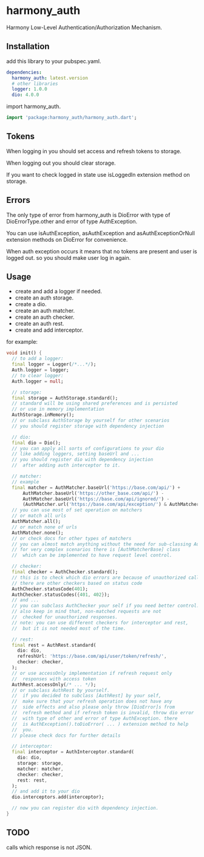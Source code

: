 # harmony_auth

Harmony Low-Level Authentication/Authorization Mechanism.

## Installation

add this library to your pubspec.yaml.

```yaml
dependencies:
  harmony_auth: latest.version
  # other libraries
  logger: 1.0.0
  dio: 4.0.0
```

import harmony_auth.

```dart
import 'package:harmony_auth/harmony_auth.dart';
```

## Tokens

When logging in you should set access and refresh tokens to storage.

When logging out you should clear storage.

If you want to check logged in state use isLoggedIn extension method on storage.

## Errors

The only type of error from harmony_auth is DioError with type of DioErrorType.other and error of type AuthException.

You can use isAuthException, asAuthException and asAuthExceptionOrNull extension methods on DioError for convenience.

When auth exception occurs it means that no tokens are present and user is logged out. so you should make user log in
again.

## Usage

- create and add a logger if needed.
- create an auth storage.
- create a dio.
- create an auth matcher.
- create an auth checker.
- create an auth rest.
- create and add interceptor.

for example:

```dart
void init() {
  // to add a logger:
  final logger = Logger(/*...*/);
  Auth.logger = logger;
  // to clear logger:
  Auth.logger = null;

  // storage:
  final storage = AuthStorage.standard();
  // standard will be using shared preferences and is persisted
  // or use in memory implementation
  AuthStorage.inMemory();
  // or subclass AuthStorage by yourself for other scenarios
  // you should register storage with dependency injection

  // dio:
  final dio = Dio();
  // you can apply all sorts of configurations to your dio
  // like adding loggers, setting baseUrl and ...
  // you should register dio with dependency injection
  //  after adding auth interceptor to it.

  // matcher:
  // example
  final matcher = AuthMatcher.baseUrl('https://base.com/api/') +
      AuthMatcher.baseUrl('https://other_base.com/api/') -
      AuthMatcher.baseUrl('https://base.com/api/ignored/') -
      (AuthMatcher.url('https://base.com/api/exception/') & AuthMatcher.method('GET'));
  // you can use most of set operation on matchers
  // or match all urls
  AuthMatcher.all();
  // or match none of urls
  AuthMatcher.none();
  // or check docs for other types of matchers
  // you can almost match anything without the need for sub-classing AuthMatcher
  // for very complex scenarios there is [AuthMatcherBase] class
  //  which can be implemented to have request level control.

  // checker:
  final checker = AuthChecker.standard();
  // this is to check which dio errors are because of unauthorized call.
  // there are other checkers based on status code
  AuthChecker.statusCode(401);
  AuthChecker.statusCodes({401, 402});
  // and ...
  // you can subclass AuthChecker your self if you need better control.
  // also keep in mind that, non-matched requests are not
  //  checked for unauthorized responses.
  // note: you can use different checkers for interceptor and rest,
  //  but it is not needed most of the time.

  // rest:
  final rest = AuthRest.standard(
    dio: dio,
    refreshUrl: 'https://base.com/api/user/token/refresh/',
    checker: checker,
  );
  // or use accessOnly implementation if refresh request only
  //  responses with access token
  AuthRest.accessOnly(/* ... */);
  // or subclass AuthRest by yourself.
  //  if you decided to subclass [AuthRest] by your self,
  //  make sure that your refresh operation does not have any
  //  side effects and also please only throw [DioError]s from
  //  refresh method and if refresh token is invalid, throw dio error
  //  with type of other and error of type AuthException. there
  //  is AuthException().toDioError( ... ) extension method to help
  //  you.
  // please check docs for further details

  // interceptor:
  final interceptor = AuthInterceptor.standard(
    dio: dio,
    storage: storage,
    matcher: matcher,
    checker: checker,
    rest: rest,
  );
  // and add it to your dio
  dio.interceptors.add(interceptor);

  // now you can register dio with dependency injection.
}
```

## TODO

calls which response is not JSON.
